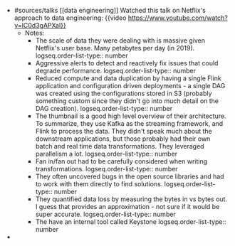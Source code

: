 - #sources/talks [[data engineering]]  Watched this talk on Netflix's approach to data engineering: {{video https://www.youtube.com/watch?v=lC0d3gAPXaI}}
	- Notes:
		- The scale of data they were dealing with is massive given Netflix's user base. Many petabytes per day (in 2019).
		  logseq.order-list-type:: number
		- Aggressive alerts to detect and reactively fix issues that could degrade performance.
		  logseq.order-list-type:: number
		- Reduced compute and data duplication by having a single Flink application and configuration driven deployments - a single DAG was created using the configurations stored in S3 (probably something custom since they didn't go into much detail on the DAG creation).
		  logseq.order-list-type:: number
		- The thumbnail is a good high level overview of their architecture. To summarize, they use Kafka as the streaming framework, and Flink to process the data. They didn't speak much about the downstream applications, but those probably had their own batch and real time data transformations. They leveraged parallelism a lot.
		  logseq.order-list-type:: number
		- Fan in/fan out had to be carefully considered when writing transformations.
		  logseq.order-list-type:: number
		- They often uncovered bugs in the open source libraries and had to work with them directly to find solutions.
		  logseq.order-list-type:: number
		- They quantified data loss by measuring the bytes in vs bytes out. I guess that provides an approximation - not sure if it would be super accurate.
		  logseq.order-list-type:: number
		- The have an internal tool called Keystone
		  logseq.order-list-type:: number
-